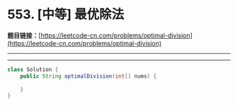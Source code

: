 # 553. [中等] 最优除法

**题目链接：**[https://leetcode-cn.com/problems/optimal-division](https://leetcode-cn.com/problems/optimal-division)

---

<Cards card="leetcode_553_optimal-division"></Cards>

---

```java
class Solution {
    public String optimalDivision(int[] nums) {
        
    }
}
```